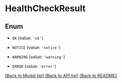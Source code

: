 # HealthCheckResult


## Enum

* `OK` (value: `'ok'`)

* `NOTICE` (value: `'notice'`)

* `WARNING` (value: `'warning'`)

* `ERROR` (value: `'error'`)

[[Back to Model list]](../README.md#documentation-for-models) [[Back to API list]](../README.md#documentation-for-api-endpoints) [[Back to README]](../README.md)


